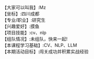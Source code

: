 【大家可以叫我】:Mz  
【坐标】:四川成都  
【专业/职业】:研究生  
【兴趣爱好】:摸鱼    
【项目技能】:cv、nlp   
【组队情况】:未组队，快来一起!   
【本课程学习基础】:CV、NLP、LLM   
【本期活动目标】:闯关成功并积累实战经验     
